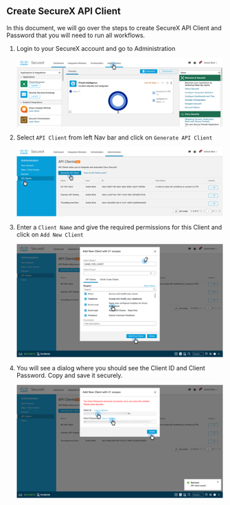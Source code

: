 ## Create SecureX API Client

In this document, we will go over the steps to create SecureX API Client and Password that you will need to run all workflows. 

1. Login to your SecureX account and go to Administration

    ![Go to Administration](../assets/createSecureXClient01.png)

2. Select `API Client` from left Nav bar and click on `Generate API Client`

    ![Create Client](../assets/createSecureXClient02.png)

3. Enter a `Client Name` and give the required permissions for this Client and click on `Add New Client`

    ![Create Client](../assets/createSecureXClient03.png)

4. You will see a dialog where you should see the Client ID and Client Password. Copy and save it securely. 
    
    ![Create Client](../assets/createSecureXClient04.png)